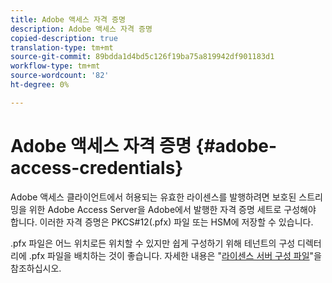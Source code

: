 ```yaml
---
title: Adobe 액세스 자격 증명
description: Adobe 액세스 자격 증명
copied-description: true
translation-type: tm+mt
source-git-commit: 89bdda1d4bd5c126f19ba75a819942df901183d1
workflow-type: tm+mt
source-wordcount: '82'
ht-degree: 0%

---
```



# Adobe 액세스 자격 증명 {#adobe-access-credentials}

Adobe 액세스 클라이언트에서 허용되는 유효한 라이센스를 발행하려면 보호된 스트리밍을 위한 Adobe Access Server을 Adobe에서 발행한 자격 증명 세트로 구성해야 합니다. 이러한 자격 증명은 PKCS#12(.pfx) 파일 또는 HSM에 저장할 수 있습니다.

.pfx 파일은 어느 위치로든 위치할 수 있지만 쉽게 구성하기 위해 테넌트의 구성 디렉터리에 .pfx 파일을 배치하는 것이 좋습니다. 자세한 내용은 &quot;[라이센스 서버 구성 파일](../../aaxs-protected-streaming/aaxs-license-server-config-files/aaxs-configuration-directory-structure.md)&quot;을 참조하십시오.